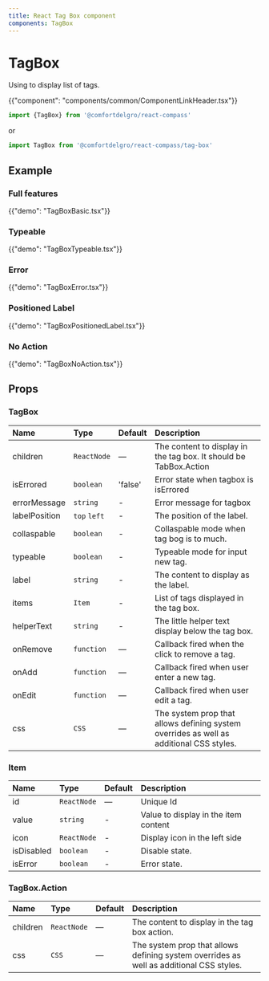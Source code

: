 ```yaml
---
title: React Tag Box component
components: TagBox
---
```


# TagBox

<p class="description">Using to display list of tags.</p>

{{"component": "components/common/ComponentLinkHeader.tsx"}}

```jsx
import {TagBox} from '@comfortdelgro/react-compass'
```

or

```jsx
import TagBox from '@comfortdelgro/react-compass/tag-box'
```

## Example

### Full features

{{"demo": "TagBoxBasic.tsx"}}

### Typeable

{{"demo": "TagBoxTypeable.tsx"}}

### Error

{{"demo": "TagBoxError.tsx"}}

### Positioned Label

{{"demo": "TagBoxPositionedLabel.tsx"}}

### No Action

{{"demo": "TagBoxNoAction.tsx"}}

## Props

### TagBox

| Name          | Type         | Default | Description                                                                             |
| :------------ | :----------- | :------ | :-------------------------------------------------------------------------------------- |
| children      | `ReactNode`  | —       | The content to display in the tag box. It should be TabBox.Action                       |
| isErrored     | `boolean`    | 'false' | Error state when tagbox is isErrored                                                    |
| errorMessage  | `string`     | -       | Error message for tagbox                                                                |
| labelPosition | `top` `left` | -       | The position of the label.                                                              |
| collaspable   | `boolean`    | -       | Collaspable mode when tag bog is to much.                                               |
| typeable      | `boolean`    | -       | Typeable mode for input new tag.                                                        |
| label         | `string`     | -       | The content to display as the label.                                                    |
| items         | `Item`       | -       | List of tags displayed in the tag box.                                                  |
| helperText    | `string`     | -       | The little helper text display below the tag box.                                       |
| onRemove      | `function`   | —       | Callback fired when the click to remove a tag.                                          |
| onAdd         | `function`   | —       | Callback fired when user enter a new tag.                                               |
| onEdit        | `function`   | —       | Callback fired when user edit a tag.                                                    |
| css           | `CSS`        | —       | The system prop that allows defining system overrides as well as additional CSS styles. |

### Item

| Name       | Type        | Default | Description                          |
| :--------- | :---------- | :------ | :----------------------------------- |
| id         | `ReactNode` | —       | Unique Id                            |
| value      | `string`    | -       | Value to display in the item content |
| icon       | `ReactNode` | -       | Display icon in the left side        |
| isDisabled | `boolean`   | -       | Disable state.                       |
| isError    | `boolean`   | -       | Error state.                         |

### TagBox.Action

| Name     | Type        | Default | Description                                                                             |
| :------- | :---------- | :------ | :-------------------------------------------------------------------------------------- |
| children | `ReactNode` | —       | The content to display in the tag box action.                                           |
| css      | `CSS`       | —       | The system prop that allows defining system overrides as well as additional CSS styles. |
